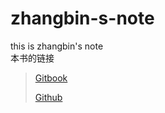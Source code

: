 # zhangbin-s-note

this is zhangbin's note  
本书的链接

>  [Gitbook](https://legacy.gitbook.com/book/zhangbin-eos/zhangbin-s-note/details)
>
>  [Github](https://github.com/zhangbin-eos/zhangbin-s-note.git)



